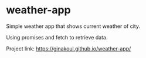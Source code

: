 # weather-app

Simple weather app that shows current weather of city.

Using promises and fetch to retrieve data.

Project link: https://ginakoul.github.io/weather-app/
